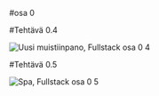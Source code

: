 #osa 0 

#Tehtävä 0.4

![Uusi muistiinpano, Fullstack osa 0 4](https://user-images.githubusercontent.com/71626702/199733010-c84b733c-db1a-4e98-b0a7-411dfc46c494.png)

#Tehtävä 0.5 

![Spa, Fullstack osa 0 5](https://user-images.githubusercontent.com/71626702/201136337-f90741f1-7e6a-4702-9421-456302ec03c8.png)
